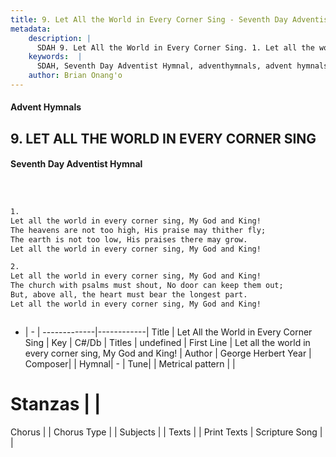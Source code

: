 ```yaml
---
title: 9. Let All the World in Every Corner Sing - Seventh Day Adventist Hymnal
metadata:
    description: |
      SDAH 9. Let All the World in Every Corner Sing. 1. Let all the world in every corner sing, My God and King! The heavens are not too high, His praise may thither fly; The earth is not too low, His praises there may grow. Let all the world in every corner sing, My God and King!
    keywords:  |
      SDAH, Seventh Day Adventist Hymnal, adventhymnals, advent hymnals, Let All the World in Every Corner Sing, Let all the world in every corner sing, My God and King! 
    author: Brian Onang'o
---
```


#### Advent Hymnals
## 9. LET ALL THE WORLD IN EVERY CORNER SING
#### Seventh Day Adventist Hymnal

```txt



1.
Let all the world in every corner sing, My God and King!
The heavens are not too high, His praise may thither fly;
The earth is not too low, His praises there may grow.
Let all the world in every corner sing, My God and King!

2.
Let all the world in every corner sing, My God and King!
The church with psalms must shout, No door can keep them out;
But, above all, the heart must bear the longest part.
Let all the world in every corner sing, My God and King!



```

- |   -  |
-------------|------------|
Title | Let All the World in Every Corner Sing |
Key | C#/Db |
Titles | undefined |
First Line | Let all the world in every corner sing, My God and King! |
Author | George Herbert
Year | 
Composer|  |
Hymnal|  - |
Tune|  |
Metrical pattern | |
# Stanzas |  |
Chorus |  |
Chorus Type |  |
Subjects |  |
Texts |  |
Print Texts | 
Scripture Song |  |
  
